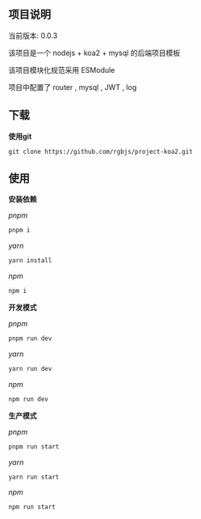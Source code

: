 ## 项目说明

当前版本: 0.0.3

该项目是一个 nodejs + koa2 + mysql 的后端项目模板

该项目模块化规范采用 ESModule

项目中配置了 router , mysql , JWT , log



## 下载

**使用git**

```git
git clone https://github.com/rgbjs/project-koa2.git
```



## 使用

**安装依赖**

*pnpm*

```cmd
pnpm i
```

*yarn*

```cmd
yarn install
```

*npm*

```cmd
npm i
```





**开发模式**

*pnpm*

```cmd
pnpm run dev
```

*yarn*

```cmd
yarn run dev
```

*npm*

```cmd
npm run dev
```



**生产模式**

*pnpm*

```cmd
pnpm run start
```

*yarn*

```cmd
yarn run start
```

*npm*

```cmd
npm run start
```

